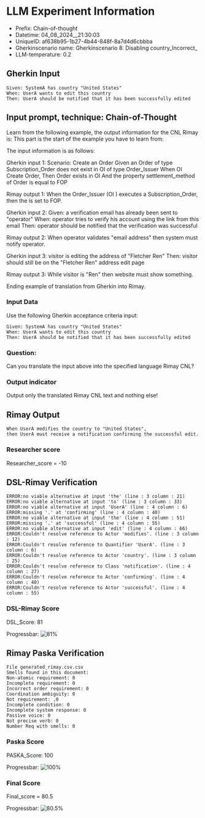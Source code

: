 

# LLM Experiment Information
* Prefix:   Chain-of-thought
* Datetime: 04_08_2024__21:30:03
* UniqueID: af638b95-1b27-4b44-848f-8a7d4d6cbbba
* Gherkinscenario name: Gherkinscenario 8: Disabling country_Incorrect_
* LLM-temperature: 0.2

        

## Gherkin Input
```
Given: SystemA has country "United States"
When: UserA wants to edit this country
Then: UserA should be notified that it has been successfully edited
```
    



## Input prompt, technique: Chain-of-Thought


Learn from the following example, the output information for the CNL Rimay is: 
This part is the start of the example you have to learn from:

The input information is as follows: 

Gherkin input 1:
Scenario: Create an Order
Given an Order of type Subscription_Order does not exist in OI of type Order_Issuer 
When OI Create Order, 
Then Order exists in OI 
And the property settlement_method of Order is equal to FOP


Rimay output 1:
When the Order_Issuer (OI ) executes  a Subscription_Order, 
then the  is set to FOP.


Gherkin input 2:
Given: a verification email has already been sent to "operator"
When: operator tries to verify his account using the link from this email
Then: operator should be notified that the verification was successful

Rimay output 2:
When operator validates "email address" 
then system must notify operator.  
 

Gherkin input 3: 
visitor is editing the address of "Fletcher Ren"
Then: visitor should still be on the "Fletcher Ren" address edit page


Rimay output 3:
While visitor is "Ren" 
then website must show something.


Ending example of translation from Gherkin into Rimay.


### Input Data
Use the following Gherkin acceptance criteria input: 
```
Given: SystemA has country "United States"
When: UserA wants to edit this country
Then: UserA should be notified that it has been successfully edited
```

### Question:
Can you translate the input above into the specified language Rimay CNL?

### Output indicator
Output only the translated Rimay CNL text and nothing else!


## Rimay Output
```
When UserA modifies the country to "United States", 
then UserA must receive a notification confirming the successful edit.
``` 
            

### Researcher score
Researcher_score = -10




## DSL-Rimay Verification
```
ERROR:no viable alternative at input 'the' (line : 3 column : 21)
ERROR:no viable alternative at input 'to' (line : 3 column : 33)
ERROR:no viable alternative at input 'UserA' (line : 4 column : 6)
ERROR:missing '.' at 'confirming' (line : 4 column : 40)
ERROR:no viable alternative at input 'the' (line : 4 column : 51)
ERROR:missing '.' at 'successful' (line : 4 column : 55)
ERROR:no viable alternative at input 'edit' (line : 4 column : 66)
ERROR:Couldn't resolve reference to Actor 'modifies'. (line : 3 column : 12)
ERROR:Couldn't resolve reference to Quantifier 'UserA'. (line : 3 column : 6)
ERROR:Couldn't resolve reference to Actor 'country'. (line : 3 column : 25)
ERROR:Couldn't resolve reference to Class 'notification'. (line : 4 column : 27)
ERROR:Couldn't resolve reference to Actor 'confirming'. (line : 4 column : 40)
ERROR:Couldn't resolve reference to Actor 'successful'. (line : 4 column : 55)

```
### DSL-Rimay Score
DSL_Score: 81

Progressbar: ![81%](https://progress-bar.dev/81)

            


## Rimay Paska Verification
```
File generated_rimay.csv.csv
Smells found in this document: 
Non-atomic requirement: 0
Incomplete requirement: 0
Incorrect order requirement: 0
Coordination ambiguity: 0
Not requirement: ,0
Incomplete condition: 0
Incomplete system response: 0
Passive voice: 0
Not precise verb: 0
Number Req with smells: 0

```
### Paska Score
PASKA_Score: 100

Progressbar: ![100%](https://progress-bar.dev/100)

            

### Final Score
Final_score = 80.5

Progressbar: ![80.5%](https://progress-bar.dev/80.5)

